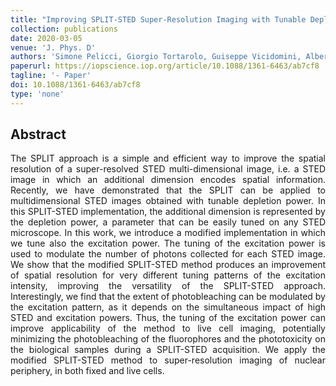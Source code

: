 ```yaml
---
title: "Improving SPLIT-STED Super-Resolution Imaging with Tunable Depletion and Excitation Power"
collection: publications
date: 2020-03-05
venue: 'J. Phys. D'
authors: 'Simone Pelicci, Giorgio Tortarolo, Guiseppe Vicidomini, Alberto Diaspro, Luca Lanzanò'
paperurl: https://iopscience.iop.org/article/10.1088/1361-6463/ab7cf8
tagline: '- Paper'
doi: 10.1088/1361-6463/ab7cf8
type: 'none'
---
```


<h2> Abstract </h2>
<p align= "justify">
The SPLIT approach is a simple and efficient way to improve the spatial resolution of a super-resolved STED multi-dimensional image, i.e. a STED image in which an additional dimension encodes spatial information. Recently, we have demonstrated that the SPLIT can be applied to multidimensional STED images obtained with tunable depletion power. In this SPLIT-STED implementation, the additional dimension is represented by the depletion power, a parameter that can be easily tuned on any STED microscope. In this work, we introduce a modified implementation in which we tune also the excitation power. The tuning of the excitation power is used to modulate the number of photons collected for each STED image. We show that the modified SPLIT-STED method produces an improvement of spatial resolution for very different tuning patterns of the excitation intensity, improving the versatility of the SPLIT-STED approach. Interestingly, we find that the extent of photobleaching can be modulated by the excitation pattern, as it depends on the simultaneous impact of high STED and excitation powers. Thus, the tuning of the excitation power can improve applicability of the method to live cell imaging, potentially minimizing the photobleaching of the fluorophores and the phototoxicity on the biological samples during a SPLIT-STED acquisition. We apply the modified SPLIT-STED method to super-resolution imaging of nuclear periphery, in both fixed and live cells.
